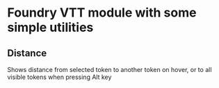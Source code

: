 # Foundry VTT module with some simple utilities

## Distance
Shows distance from selected token to another token on hover, or to all visible tokens when pressing Alt key